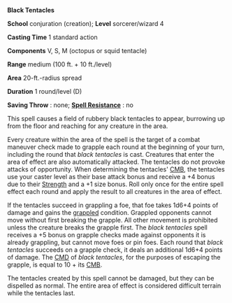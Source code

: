  **Black Tentacles**

**School** conjuration (creation); **Level** sorcerer/wizard 4

**Casting Time** 1 standard action

**Components** V, S, M (octopus or squid tentacle)

**Range** medium (100 ft. + 10 ft./level)

**Area** 20-ft.-radius spread

**Duration** 1 round/level (D)

**Saving Throw** : none; **[Spell Resistance](../glossary.html#_spell-resistance)** : no

This spell causes a field of rubbery black tentacles to appear, burrowing up from the floor and reaching for any creature in the area.

Every creature within the area of the spell is the target of a combat maneuver check made to grapple each round at the beginning of your turn, including the round that _black tentacles_ is cast. Creatures that enter the area of effect are also automatically attacked. The tentacles do not provoke attacks of opportunity. When determining the tentacles' [CMB](../combat.html#_combat-maneuver-bonus), the tentacles use your caster level as their base attack bonus and receive a +4 bonus due to their [Strength](../gettingStarted.html#_strength) and a +1 size bonus. Roll only once for the entire spell effect each round and apply the result to all creatures in the area of effect.

If the tentacles succeed in grappling a foe, that foe takes 1d6+4 points of damage and gains the [grappled](../glossary.html#_grappled) condition. Grappled opponents cannot move without first breaking the grapple. All other movement is prohibited unless the creature breaks the grapple first. The _black tentacles_ spell receives a +5 bonus on grapple checks made against opponents it is already grappling, but cannot move foes or pin foes. Each round that _black tentacles_ succeeds on a grapple check, it deals an additional 1d6+4 points of damage. The [CMD](../combat.html#_combat-maneuver-defense) of _black tentacles_, for the purposes of escaping the grapple, is equal to 10 + its [CMB](../combat.html#_combat-maneuver-bonus).

The tentacles created by this spell cannot be damaged, but they can be dispelled as normal. The entire area of effect is considered difficult terrain while the tentacles last.

